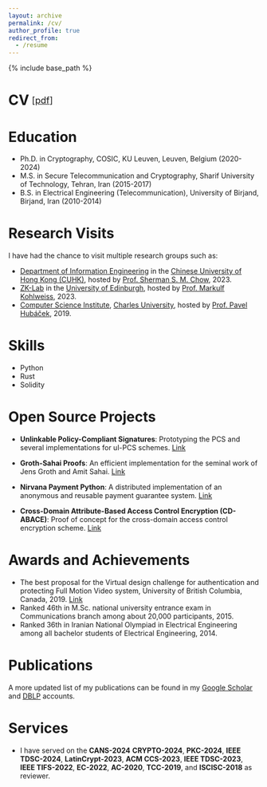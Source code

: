 ```yaml
---
layout: archive
permalink: /cv/
author_profile: true
redirect_from:
  - /resume
---
```


{% include base_path %}


<style>
.small {
  font-size: .65em;
  font-weight: normal;
  margin-left: .3em;
}
h1 {
  display: flex;
  align-items: center;
}
.award {
  color: orange;
  font-weight: bold;
}
</style>

# CV <span class="small">[<a class="artifact-link" target="_blank" href="{{ base_path }}/files/CV.pdf">pdf</a>]</span>


Education
======
* Ph.D. in Cryptography, COSIC, KU Leuven, Leuven, Belgium (2020-2024)
* M.S. in Secure Telecommunication and Cryptography, Sharif University of Technology, Tehran, Iran (2015-2017)
* B.S. in Electrical Engineering (Telecommunication), University of Birjand, Birjand, Iran (2010-2014)

Research Visits
======
I have had the chance to visit multiple research groups such as:

- [Department of Information Engineering](https://www.ie.cuhk.edu.hk/) in the [Chinese University of Hong Kong (CUHK)](https://www.cuhk.edu.hk/english/index.html), hosted by [Prof. Sherman S. M. Chow](https://staff.ie.cuhk.edu.hk/~smchow/index.htm), 2023.
- [ZK-Lab](https://zk-lab.org/) in the [University of Edinburgh](https://www.ed.ac.uk/), hosted by [Prof. Markulf Kohlweiss](https://homepages.inf.ed.ac.uk/mkohlwei/), 2023. 
- [Computer Science Institute](https://www.mff.cuni.cz/en/iuuk), [Charles University](https://cuni.cz/UKEN-1.html), hosted by [Prof. Pavel Hubáček](https://iuuk.mff.cuni.cz/~hubacek/), 2019.

Skills
======
- Python
- Rust
- Solidity

Open Source Projects
======
- **Unlinkable Policy-Compliant Signatures**: Prototyping the PCS and several implementations for ul-PCS schemes. [Link](https://github.com/Mahdi171/Unlinkable_PCS)

- **Groth-Sahai Proofs**: An efficient implementation for the seminal work of Jens Groth and Amit Sahai. [Link](https://github.com/Mahdi171/Groth-Sahai)

- **Nirvana Payment Python**: A distributed implementation of an anonymous and reusable payment guarantee system. [Link](https://github.com/Mahdi171/CD-ABACE)

- **Cross-Domain Attribute-Based Access Control Encryption (CD-ABACE)**: Proof of concept for the cross-domain access control encryption scheme. [Link](https://github.com/Mahdi171/CD-ABACE)

Awards and Achievements
======
- The best proposal for the Virtual design challenge for authentication and protecting Full Motion Video system, University of British Columbia, Canada, 2019. [Link](https://blockchain.ubc.ca/news/virtual-design-challenge-authenticating-and-protecting-full-motion-videos)
- Ranked 46th in M.Sc. national university entrance exam in Communications branch among about 20,000 participants, 2015.
- Ranked 36th in Iranian National Olympiad in Electrical Engineering among all bachelor students of Electrical Engineering, 2014.

Publications
======
A more updated list of my publications can be found in my [Google Scholar](https://scholar.google.com/citations?user=6gVDkOUAAAAJ&hl=en) and [DBLP](https://dblp.org/pid/265/8748.html) accounts.

Services
======
*  I have served on the **CANS-2024** **CRYPTO-2024**, **PKC-2024**, **IEEE TDSC-2024**, **LatinCrypt-2023**, **ACM CCS-2023**, **IEEE TDSC-2023**, **IEEE TIFS-2022**, **EC-2022**, **AC-2020**, **TCC-2019**, and **ISCISC-2018** as reviewer.

